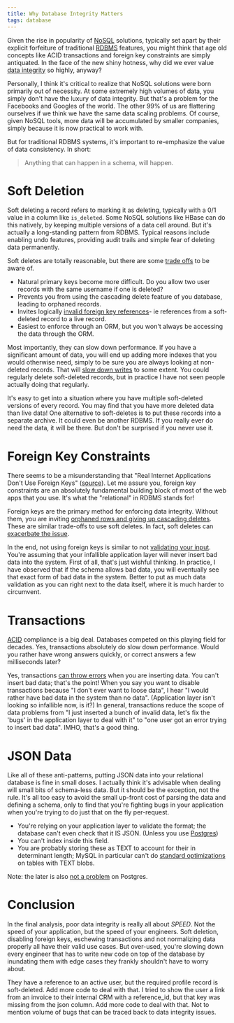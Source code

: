 ```yaml
---
title: Why Database Integrity Matters
tags: database
---
```


Given the rise in popularity of [NoSQL](http://en.wikipedia.org/wiki/NoSQL) solutions, typically set apart by their explicit forfeiture of traditional [RDBMS](http://en.wikipedia.org/wiki/Relational_database_management_system) features, you might think that age old concepts like ACID transactions and foreign key constraints are simply antiquated. In the face of the new shiny hotness, why did we ever value [data integrity](ftp://public.dhe.ibm.com/software/solutions/soa/pdfs/Whydataintegritymatters-trifold.pdf) so highly, anyway?

Personally, I think it's critical to realize that NoSQL solutions were born primarily out of necessity. At some extremely high volumes of data, you simply don't have the luxury of data integrity. But that's a problem for the Facebooks and Googles of the world. The other 99% of us are flattering ourselves if we think we have the same data scaling problems. Of course, given NoSQL tools, more data will be accumulated by smaller companies, simply because it is now practical to work with.

But for traditional RDBMS systems, it's important to re-emphasize the value of data consistency. In short:

> Anything that can happen in a schema, will happen.

# Soft Deletion

Soft deleting a record refers to marking it as deleting, typically with a 0/1 value in a column like `is_deleted`. Some NoSQL solutions like HBase can do this natively, by keeping multiple versions of a data cell around. But it's actually a long-standing pattern from RDBMS. Typical reasons include enabling undo features, providing audit trails and simple fear of deleting data permanently.

Soft deletes are totally reasonable, but there are some [trade offs](http://weblogs.asp.net/fbouma/archive/2009/02/19/soft-deletes-are-bad-m-kay.aspx) to be aware of.

- Natural primary keys become more difficult. Do you allow two user records with the same username if one is deleted?
- Prevents you from using the cascading delete feature of you database, leading to orphaned records.
- Invites logically [invalid foreign key references](http://ayende.com/blog/4157/avoid-soft-deletes)- ie references from a soft-deleted record to a live record.
- Easiest to enforce through an ORM, but you won't always be accessing the data through the ORM.

Most importantly, they can slow down performance. If you have a significant amount of data, you will end up adding more indexes that you would otherwise need, simply to be sure you are always looking at non-deleted records. That will [slow down writes](http://richarddingwall.name/2009/11/20/the-trouble-with-soft-delete/) to some extent. You could regularly delete soft-deleted records, but in practice I have not seen people actually doing that regularly.

It's easy to get into a situation where you have multiple soft-deleted versions of every record. You may find that you have more deleted data than live data! One alternative to soft-deletes is to put these records into a separate archive. It could even be another RDBMS. If you really ever do need the data, it will be there. But don't be surprised if you never use it.

# Foreign Key Constraints

There seems to be a misunderstanding that "Real Internet Applications Don't Use Foreign Keys" ([source]( http://www.thisblog.runsfreesoftware.com/?q=2009/03/20/real-internet-applications-dont-use-foreign-keys)). Let me assure you, foreign key constraints are an absolutely fundamental building block of most of the web apps that you use. It's what the "relational" in RDBMS stands for!

Foreign keys are the primary method for enforcing data integrity. Without them, you are inviting [orphaned rows and giving up cascading deletes](http://stackoverflow.com/questions/83147/whats-wrong-with-foreign-keys). These are similar trade-offs to use soft deletes. In fact, soft deletes can [exacerbate the issue](http://stackoverflow.com/questions/3492485/mysql-with-soft-deletion-unique-key-and-foreign-key-constraints).

In the end, not using foreign keys is similar to not [validating your input](http://www.oreillynet.com/onlamp/blog/2006/05/misunderstanding_foreign_keys.html
). You're assuming that your infallible application layer will never insert bad data into the system. First of all, that's just wishful thinking. In practice, I have observed that if the schema allows bad data, you will eventually see that exact form of bad data in the system. Better to put as much data validation as you can right next to the data itself, where it is much harder to circumvent.

# Transactions

[ACID](http://en.wikipedia.org/wiki/ACID) compliance is a big deal. Databases competed on this playing field for decades. Yes, transactions absolutely do slow down performance. Would you rather have wrong answers quickly, or correct answers a few milliseconds later?

Yes, transactions [can throw errors](http://jasonswett.net/blog/why-you-should-use-database-transactions/
) when you are inserting data. You can't insert bad data; that's the point! When you say you want to disable transactions because "I don't ever want to loose data", I hear "I would rather have bad data in the system than no data". (Application layer isn't looking so infallible now, is it?) In general, transactions reduce the scope of data problems from "I just inserted a bunch of invalid data, let's fix the 'bugs' in the application layer to deal with it" to "one user got an error trying to insert bad data". IMHO, that's a good thing.

# JSON Data

Like all of these anti-patterns, putting JSON data into your relational database is fine in small doses. I actually think it's advisable when dealing will small bits of schema-less data. But it should be the exception, not the rule. It's all too easy to avoid the small up-front cost of parsing the data and defining a schema, only to find that you're fighting bugs in your application when you're trying to do just that on the fly per-request.

- You're relying on your application layer to validate the format; the database can't even check that it IS JSON. (Unless you use [Postgres](http://www.postgresql.org/docs/devel/static/datatype-json.html))
- You can't index inside this field.
- You are probably storing these as TEXT to account for their in determinant length; MySQL in particular can't do [standard optimizations](http://dev.mysql.com/doc/refman/5.1/en/internal-temporary-tables.html
) on tables with TEXT blobs.

Note: the later is also [not a problem](http://stackoverflow.com/questions/348416/in-postgresql-is-it-faster-to-include-text-columns-in-the-same-table-rather-th
) on Postgres.

# Conclusion

In the final analysis, poor data integrity is really all about _SPEED_. Not the speed of your application, but the speed of your engineers. Soft deletion, disabling foreign keys, eschewing transactions and not normalizing data properly all have their valid use cases. But over-used, you're slowing down every engineer that has to write new code on top of the database by inundating them with edge cases they frankly shouldn't have to worry about.

They have a reference to an active user, but the required profile record is soft-deleted. Add more code to deal with that. I tried to show the user a link from an invoice to their internal CRM with a reference_id, but that key was missing from the json column. Add more code to deal with that. Not to mention volume of bugs that can be traced back to data integrity issues.
